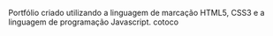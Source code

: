 Portfólio criado utilizando a linguagem de marcação HTML5, CSS3 e a linguagem de programação Javascript.
cotoco